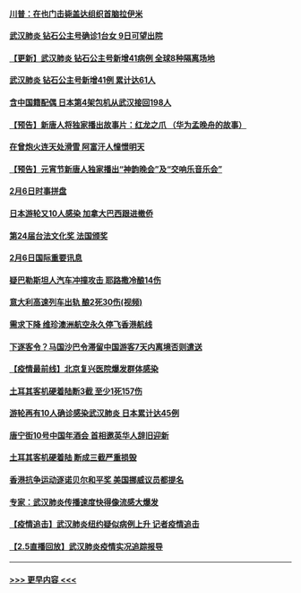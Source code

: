 #### [川普：在也门击毙盖达组织首脑拉伊米](../pages/prog202/a102771528.md?t=02071544) 
#### [武汉肺炎 钻石公主号确诊1台女 9日可望出院](../pages/prog202/a102771518.md?t=02071544) 
#### [【更新】武汉肺炎 钻石公主号新增41病例 全球8种隔离场地](../pages/prog202/a102770740.md?t=02071544) 
#### [武汉肺炎 钻石公主号新增41例 累计达61人](../pages/prog202/a102771486.md?t=02071544) 
#### [含中国籍配偶 日本第4架包机从武汉接回198人](../pages/prog202/a102771472.md?t=02071544) 
#### [【预告】新唐人将独家播出故事片：红龙之爪 （华为孟晚舟的故事）](../pages/prog202/a102767728.md?t=02071544) 
#### [在曾炮火连天处滑雪 阿富汗人憧憬明天](../pages/prog202/a102771290.md?t=02071544) 
#### [【预告】元宵节新唐人独家播出“神韵晚会”及“交响乐音乐会”](../pages/prog202/a102767674.md?t=02071544) 
#### [2月6日时事拼盘](../pages/prog202/a102771225.md?t=02071544) 
#### [日本游轮又10人感染 加拿大巴西跟进撤侨](../pages/prog202/a102771084.md?t=02071544) 
#### [第24届台法文化奖 法国颁奖](../pages/prog202/a102771032.md?t=02071544) 
#### [2月6日国际重要讯息](../pages/prog202/a102770794.md?t=02071544) 
#### [疑巴勒斯坦人汽车冲撞攻击 耶路撒冷酿14伤](../pages/prog202/a102770586.md?t=02071544) 
#### [意大利高速列车出轨 酿2死30伤(视频)](../pages/prog202/a102770762.md?t=02071544) 
#### [需求下降 维珍澳洲航空永久停飞香港航线](../pages/prog202/a102770751.md?t=02071544) 
#### [下逐客令？马国沙巴令滞留中国游客7天内离境否则遣送](../pages/prog202/a102770640.md?t=02071544) 
#### [【疫情最前线】北京复兴医院爆发群体感染](../pages/prog202/a102770602.md?t=02071544) 
#### [土耳其客机硬着陆断3截 至少1死157伤](../pages/prog202/a102770508.md?t=02071544) 
#### [游轮再有10人确诊感染武汉肺炎 日本累计达45例](../pages/prog202/a102770476.md?t=02071544) 
#### [唐宁街10号中国年酒会 首相邀英华人辞旧迎新](../pages/prog202/a102770458.md?t=02071544) 
#### [土耳其客机硬着陆 断成三截严重损毁](../pages/prog202/a102770239.md?t=02071544) 
#### [香港抗争运动逐诺贝尔和平奖 美国挪威议员都提名](../pages/prog202/a102770390.md?t=02071544) 
#### [专家：武汉肺炎传播速度快得像流感大爆发](../pages/prog202/a102770132.md?t=02071544) 
#### [【疫情追击】武汉肺炎纽约疑似病例上升 记者疫情追击](../pages/prog202/a102770000.md?t=02071544) 
#### [【2.5直播回放】武汉肺炎疫情实况追踪报导](../pages/prog202/a102769913.md?t=02071544) 

----
#### [ >>> 更早内容 <<< ](../indexes/prog202-earlier.md)
